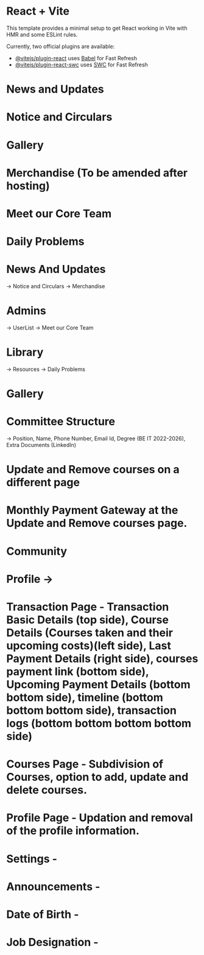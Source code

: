 # React + Vite

This template provides a minimal setup to get React working in Vite with HMR and some ESLint rules.

Currently, two official plugins are available:

- [@vitejs/plugin-react](https://github.com/vitejs/vite-plugin-react/blob/main/packages/plugin-react/README.md) uses [Babel](https://babeljs.io/) for Fast Refresh
- [@vitejs/plugin-react-swc](https://github.com/vitejs/vite-plugin-react-swc) uses [SWC](https://swc.rs/) for Fast Refresh


# News and Updates
# Notice and Circulars
# Gallery
# Merchandise (To be amended after hosting)
# Meet our Core Team
# Daily Problems

# News And Updates
 -> Notice and Circulars
 -> Merchandise
# Admins
 -> UserList
 -> Meet our Core Team
# Library
 -> Resources
 -> Daily Problems
# Gallery


# Committee Structure 
 -> Position, Name, Phone Number, Email Id, Degree (BE IT 2022-2026), Extra Documents (LinkedIn)



# Update and Remove courses on a different page
# Monthly Payment Gateway at the Update and Remove courses page.
# Community

# Profile -> 
 # Transaction Page - Transaction Basic Details (top side), Course Details (Courses taken and their upcoming costs)(left side), Last Payment Details (right side), courses payment link (bottom side), Upcoming Payment Details (bottom bottom side), timeline (bottom bottom bottom side), transaction logs (bottom bottom bottom bottom side)
 # Courses Page - Subdivision of Courses, option to add, update and delete courses.
 # Profile Page - Updation and removal of the profile information.
 # Settings - 
 # Announcements - 

# Date of Birth - 
# Job Designation - 